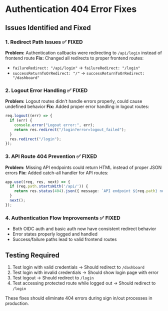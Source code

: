 # Authentication 404 Error Fixes

## Issues Identified and Fixed

### 1. Redirect Path Issues ✅ FIXED
**Problem:** Authentication callbacks were redirecting to `/api/login` instead of frontend route
**Fix:** Changed all redirects to proper frontend routes:
- `failureRedirect: "/api/login"` → `failureRedirect: "/login"`
- `successReturnToOrRedirect: "/"` → `successReturnToOrRedirect: "/dashboard"`

### 2. Logout Error Handling ✅ FIXED  
**Problem:** Logout routes didn't handle errors properly, could cause undefined behavior
**Fix:** Added proper error handling in logout routes:
```typescript
req.logout((err) => {
  if (err) {
    console.error("Logout error:", err);
    return res.redirect("/login?error=logout_failed");
  }
  res.redirect("/login");
});
```

### 3. API Route 404 Prevention ✅ FIXED
**Problem:** Missing API endpoints could return HTML instead of proper JSON errors
**Fix:** Added catch-all handler for API routes:
```typescript
app.use((req, res, next) => {
  if (req.path.startsWith('/api/')) {
    return res.status(404).json({ message: `API endpoint ${req.path} not found` });
  }
  next();
});
```

### 4. Authentication Flow Improvements ✅ FIXED
- Both OIDC auth and basic auth now have consistent redirect behavior
- Error states properly logged and handled
- Success/failure paths lead to valid frontend routes

## Testing Required
1. Test login with valid credentials → Should redirect to `/dashboard`
2. Test login with invalid credentials → Should show login page with error
3. Test logout → Should redirect to `/login` 
4. Test accessing protected route while logged out → Should redirect to `/login`

These fixes should eliminate 404 errors during sign in/out processes in production.